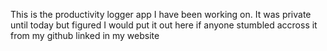 This is the productivity logger app I have been working on. It was private until today but figured I would put it out here if anyone stumbled accross it from my github linked in my website
